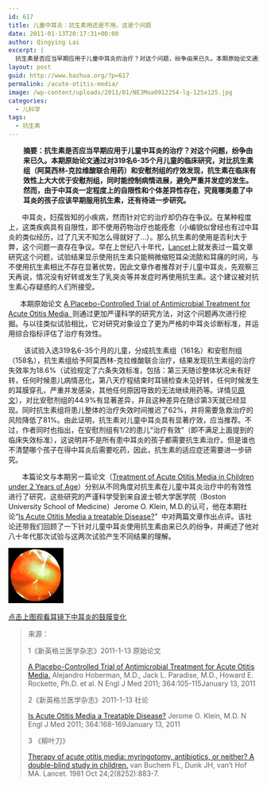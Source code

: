 ```yaml
---
id: 617
title: 儿童中耳炎：抗生素用还是不用，这是个问题
date: 2011-01-13T20:17:31+00:00
author: Qingying Lai
excerpt: |
  抗生素是否应当早期应用于儿童中耳炎的治疗？对这个问题，纷争由来已久。本期原始论文通过对319名6-35个月儿童的临床研究，对比抗生素组（阿莫西林-克拉维酸联合用药）和安慰剂组的疗效发现，抗生素在临床有效性上大大优于安慰剂组，同时能控制病情进展，避免严重并发症的发生。然而，由于中耳炎一定程度上的自限性和个体差异性存在，究竟哪类患了中耳炎的孩子应该早期服用抗生素，还有待进一步研究。
layout: post
guid: http://www.bazhua.org/?p=617
permalink: /acute-otitis-media/
image: /wp-content/uploads/2011/01/NEJMoa0912254-lg-125x125.jpg
categories:
  - 儿科学
tags:
  - 抗生素
---
```

<p style="padding-left: 30px;">
  <a href="/wp-content/uploads/2011/01/ruoh_oa1007174_thumb111x1112.jpg"></a><strong>摘要：抗生素是否应当早期应用于儿童中耳炎的治疗？对这个问题，纷争由来已久。本期原始论文通过对319名6-35个月儿童的临床研究，对比抗生素组（阿莫西林-克拉维酸联合用药）和安慰剂组的疗效发现，抗生素在临床有效性上大大优于安慰剂组，同时能控制病情进展，避免严重并发症的发生。然而，由于中耳炎一定程度上的自限性和个体差异性存在，究竟哪类患了中耳炎的孩子应该早期服用抗生素，还有待进一步研究。</strong>
</p>

       中耳炎，妇孺皆知的小疾病，然而针对它的治疗却仍存在争议。在某种程度上，这类疾病具有自限性，即不使用药物治疗也能痊愈（小编貌似曾经也有过中耳炎的类似经历，过了几天不知怎么得就好了…）。那么抗生素的使用是否利大于弊，这个问题一直存在争议。早在上世纪八十年代，[Lancet](http://www.ncbi.nlm.nih.gov/pubmed/6117681?dopt=Abstract)上就发表过一篇文章研究这个问题，试验结果显示使用抗生素只能稍微缩短耳朵流脓和耳痛的时间，与不使用抗生素相比不存在显著优势，因此文章作者推荐对于儿童中耳炎，先观察三天再说，情况没有好转或发生了乳突炎等并发症时再使用抗生素。这个建议被对抗生素心存疑惑的人们所接受。

      本期原始论文 [A Placebo-Controlled Trial of Antimicrobial Treatment for Acute Otitis Media  ](http://www.nejm.org/doi/full/10.1056/NEJMoa1007174#t=abstract)则通过更加严谨科学的研究方法，对这个问题再次进行挖掘。与以往类似试验相比，它对研究对象设立了更为严格的中耳炎诊断标准，并运用综合指标评估了治疗有效性。

        该试验入选319名6-35个月的儿童，分成抗生素组（161名）和安慰剂组（158名），抗生素组给予阿莫西林-克拉维酸联合治疗，结果发现抗生素组的治疗失效率为18.6%（试验规定了六条失效标准，包括：第三天随诊整体状况未有好转，任何时候患儿病情恶化，第八天疗程结束时耳镜检查未见好转，任何时候发生的耳膜穿孔，严重并发感染，其他任何原因导致的无法继续用药等。详情见<span style="text-decoration: underline;"><a href="http://www.nejm.org/doi/full/10.1056/NEJMoa1007174#t=abstract">原文</a></span>），对比安慰剂组的44.9%有显著差异，并且这种差异在随诊第3天就已经显现。同时抗生素组将患儿整体的治疗失效时间推迟了62%，并将需要急救治疗的风险降低了81%。由此证明，抗生素对儿童中耳炎具有显著疗效，应当推荐。不过，作者同时也指出，在安慰剂组有1/2的患儿“治疗有效”（即不满足上面提到的临床失效标准），这说明并不是所有患中耳炎的孩子都需要抗生素治疗。但是谁也不清楚哪个孩子在得中耳炎后需要吃药，因此，抗生素的适应症还需要进一步研究。

       本篇论文与本期另一篇论文（[Treatment of Acute Otitis Media in Children under 2 Years of Age](http://www.nejm.org/doi/full/10.1056/NEJMoa0912254)）分别从不同角度对抗生素在儿童中耳炎治疗中的有效性进行了研究，这些研究的严谨科学受到来自波士顿大学医学院（Boston University School of Medicine）Jerome O. Klein, M.D.的认可，他在本期社论“[Is Acute Otitis Media a treatable Disease?](http://www.nejm.org/doi/full/10.1056/NEJMe1009121#)”  中对两篇文章作出点评。该社论还带我们回顾了一下针对儿童中耳炎使用抗生素由来已久的纷争，并阐述了他对八十年代那次试验与这两次试验产生不同结果的理解。

[<img class="aligncenter size-full wp-image-631" src="/wp-content/uploads/2011/01/ruoh_oa1007174_thumb111x1112.jpg" alt="" width="111" height="111" />](http://www.nejm.org/action/showMediaPlayer?doi=10.1056%2FNEJMoa1007174&aid=NEJMoa1007174_attach_1&area=)

<a href="http://www.nejm.org/doi/full/10.1056/NEJMoa1007174#t=articleMethods" target="_self">点击上图观看耳镜下中耳炎的鼓膜变化</a>  [](/wp-content/uploads/2011/01/ruoh_oa1007174_thumb111x1112.jpg)

> 来源：
> 
> 1《新英格兰医学杂志》2011-1-13 原始论文
> 
> [A Placebo-Controlled Trial of Antimicrobial Treatment for Acute Otitis Media.](http://www.nejm.org/doi/full/10.1056/NEJMoa0912254) Alejandro Hoberman, M.D., Jack L. Paradise, M.D., Howard E. Rockette, Ph.D. et al. N Engl J Med 2011; 364:105-115January 13, 2011
> 
> 2《新英格兰医学杂志》2011-1-13 社论
> 
> [Is Acute Otitis Media a Treatable Disease?](http://www.nejm.org/doi/full/10.1056/NEJMe1009121#) Jerome O. Klein, M.D. N Engl J Med 2011; 364:168-169January 13, 2011
> 
> 3 《柳叶刀》
> 
> [Therapy of acute otitis media: myringotomy, antibiotics, or neither? A double-blind study in children.](http://www.ncbi.nlm.nih.gov/pubmed/6117681?dopt=Abstract) van Buchem FL, Dunk JH, van&#8217;t Hof MA. Lancet. 1981 Oct 24;2(8252):883-7.
